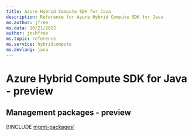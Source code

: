 ```yaml
---
title: Azure Hybrid Compute SDK for Java
description: Reference for Azure Hybrid Compute SDK for Java
ms.author: jfree
ms.data: 10/21/2022
author: joshfree
ms.topic: reference
ms.service: hybridcompute
ms.devlang: java
---
```

# Azure Hybrid Compute SDK for Java - preview

## Management packages - preview
[!INCLUDE [mgmt-packages](hybrid-compute-mgmt-index.md)]